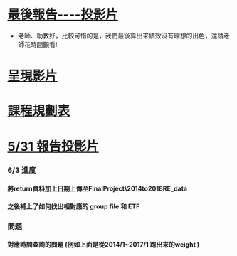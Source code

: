 # [最後報告----投影片](https://https://docs.google.com/presentation/d/1E30N3JwL_HmQP0KQ1nJvbJ3jOcb1uVT339aHBsS6BcM/edit?usp=sharing)
* 老師、助教好，比較可惜的是，我們最後算出來績效沒有理想的出色，還請老師花時間觀看!


# [呈現影片](https://youtu.be/k1xCsXKxDl0)


# [課程規劃表](https://docs.google.com/spreadsheets/d/e/2PACX-1vQcKCGPuZqbmiXOrpkkxfx364vEgpuej5v-Td94xIXXuK7rguBYTcMlXjgL5zvquecvM_Kt3U21TPAW/pubhtml)


# [5/31 報告投影片](https://docs.google.com/presentation/d/16k3px3vWiaz_67Pimrf_udpE5m_4Rp_1yku-x03M8Zw/edit?usp=sharing)

### 6/3 進度
#### 將return資料加上日期上傳至FinalProject\2014to2018RE_data 
#### 之後補上了如何找出相對應的 group file 和 ETF 
### 問題
#### 對應時間查詢的問題 (例如上面是從2014/1~2017/1 跑出來的weight ) 
